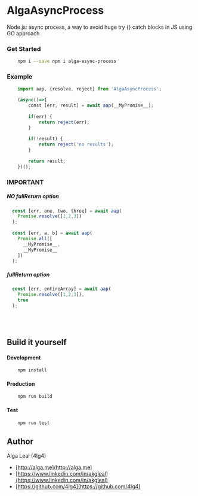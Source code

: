# AlgaAsyncProcess
Node.js: async process, a way to avoid huge try {} catch blocks in JS using GO approach


### Get Started
```bash
    npm i --save npm i alga-async-process
```

### Example
```javascript
    import aap, {resolve, reject} from 'AlgaAsyncProcess';

    (async()=>{
        const [err, result] = await aap(__MyPromise__);
    
        if(err) { 
            return reject(err); 
        }
    
        if(!result) { 
            return reject('no results'); 
        }
    
        return result;
    })();
```

### IMPORTANT
##### NO fullReturn option
```javascript
  const [err, one, two, three] = await aap(
    Promise.resolve([1,2,3])
  );
  
  const [err, a, b] = await aap(
    Promise.all([
      __MyPromise__,
      __MyPromise__
    ])
  );
```
##### fullReturn option
```javascript
  const [err, entireArray] = await aap(
    Promise.resolve([1,2,3]),
    true
  );
```

<br><br>
## Build it yourself 
#### Development
````bash
    npm install
````

#### Production
````bash
    npm run build
````

#### Test
````bash
    npm run test
````

## Author
Alga Leal (4lg4) 

- [http://alga.me](http://alga.me)
- [https://www.linkedin.com/in/akgleal](https://www.linkedin.com/in/akgleal)
- [https://github.com/4lg4](https://github.com/4lg4)

